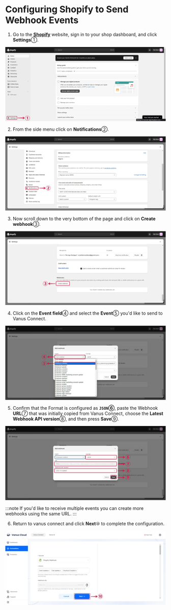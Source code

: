 # **Configuring Shopify to Send Webhook Events**

1. Go to the [**Shopify**](https://shopify.com) website, sign in to your shop dashboard, and click **Settings**①.

![shopify-webhook-source-2](images/shopify-webhook-source-2.webp)

2. From the side menu click on **Notifications**②.

![shopify-webhook-source-3](images/shopify-webhook-source-3.webp)

3. Now scroll down to the very bottom of the page and click on **Create webhook**③.

![shopify-webhook-source-4](images/shopify-webhook-source-4.webp)

4. Click on the **Event field**④ and select the **Event**⑤ you'd like to send to Vanus Connect.

![shopify-webhook-source-5](images/shopify-webhook-source-5.webp)

5. Confirm that the Format is configured as **`JSON`⑥**, paste the Webhook **URL**⑦ that was initially copied from Vanus Connect, choose the **Latest Webhook API version**⑧, and then press **Save**⑨.

![shopify-webhook-source-6](images/shopify-webhook-source-6.webp)

:::note
If you'd like to receive multiple events you can create more webhooks using the same URL.
:::

6. Return to vanus connect and click **Next**⑩ to complete the configuration.

![shopify-webhook-source-7](images/shopify-webhook-source-7.webp)
